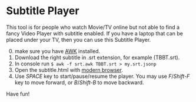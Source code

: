 # Subtitle Player
This tool is for people who watch Movie/TV online but not able to find a fancy Video Player with subtitle enabled.
If you have a laptop that can be placed under your TV, then you can use this Subtitle Player.

0. make sure you have [AWK](https://en.wikipedia.org/wiki/AWK) installed.
1. Download the right subtitle in .srt extension, for example (TBBT.srt).
2. In console run `$ awk -f srt.awk TBBT.srt > my.srt.jsonp`
3. Open the subtitle.html with [modern browser](http://hubpages.com/technology/Top-5-Modern-Web-Browsers).
4. Use *SPACE* key to start/pause/resume the player. You may use *F*/*Shift-F* key to move forward, or *B*/*Shift-B* to move backward.

Have fun!
